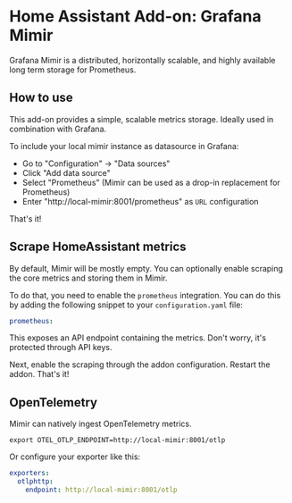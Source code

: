 # Home Assistant Add-on: Grafana Mimir

Grafana Mimir is a distributed, horizontally scalable, and highly available long term storage for Prometheus.

## How to use

This add-on provides a simple, scalable metrics storage. Ideally used in combination with Grafana.

To include your local mimir instance as datasource in Grafana:

- Go to "Configuration" -> "Data sources"
- Click "Add data source"
- Select "Prometheus" (Mimir can be used as a drop-in replacement for Prometheus)
- Enter "http://local-mimir:8001/prometheus" as `URL` configuration

That's it!

## Scrape HomeAssistant metrics

By default, Mimir will be mostly empty. You can optionally enable scraping the core metrics and storing them
in Mimir.

To do that, you need to enable the `prometheus` integration. You can do this by adding the following snippet
to your `configuration.yaml` file:

```yaml
prometheus:
```

This exposes an API endpoint containing the metrics. Don't worry, it's protected through API keys.

Next, enable the scraping through the addon configuration. Restart the addon. That's it!

## OpenTelemetry

Mimir can natively ingest OpenTelemetry metrics.

```shell
export OTEL_OTLP_ENDPOINT=http://local-mimir:8001/otlp
```

Or configure your exporter like this:

```yaml
exporters:
  otlphttp:
    endpoint: http://local-mimir:8001/otlp
```
